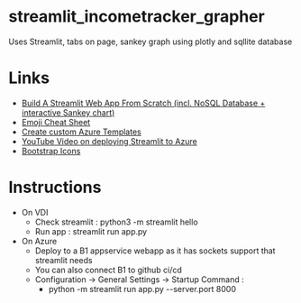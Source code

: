 # streamlit_incometracker_grapher
Uses Streamlit, tabs on page, sankey graph using plotly and sqllite database

# Links
- [Build A Streamlit Web App From Scratch (incl. NoSQL Database + interactive Sankey chart)](https://youtu.be/3egaMfE9388)
- [Emoji Cheat Sheet](https://www.webfx.com/tools/emoji-cheat-sheet/)
- [Create custom Azure Templates](https://portal.azure.com/#create/Microsoft.Template)
- [YouTube Video on deploying Streamlit to Azure](https://youtu.be/2toRzAYT8yo)
- [Bootstrap Icons](https://icons.getbootstrap.com)

# Instructions
- On VDI 
    - Check streamlit : python3 -m streamlit hello
    - Run app : streamlit run app.py
- On Azure
    - Deploy to a B1 appservice webapp as it has sockets support that streamlit needs
    - You can also connect B1 to github ci/cd
    - Configuration -> General Settings -> Startup Command :
        - python -m streamlit run app.py --server.port 8000